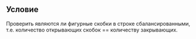 ## Условие
Проверить являются ли фигурные скобки в строке сбалансированными, т.е. количество открывающих скобок == количеству закрывающих.
